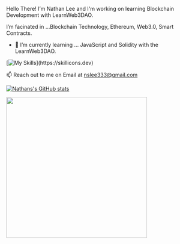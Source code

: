 Hello There!
  I’m Nathan Lee and I'm working on learning Blockchain Development with LearnWeb3DAO.

  I’m facinated in ...Blockchain Technology, Ethereum, Web3.0, Smart Contracts. 
- 🌱 I’m currently learning ... JavaScript and Solidity with the LearnWeb3DAO.


[![My Skills](https://skillicons.dev/icons?i=js,solidity,graphql,nextjs,react,html,css,github,)](https://skillicons.dev)

📫 Reach out to me on Email at nslee333@gmail.com

[![Nathans's GitHub stats](https://github-readme-stats.vercel.app/api?username=nslee333)](https://github.com/nslee333/github-readme-stats)

<div class="image">
  <img src="https://user-images.githubusercontent.com/83928534/r_50/158027313-35a09cf7-3193-40bb-951f-7da0ca18ba9f.jpg" height="375" width="auto" >
</div>
<!-- ![PFP](https://user-images.githubusercontent.com/83928534/158027313-35a09cf7-3193-40bb-951f-7da0ca18ba9f.jpg) -->


